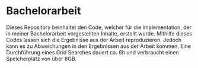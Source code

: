 # Bachelorarbeit
Dieses Repository beinhaltet den Code, welcher für die Implementation, der in meiner Bachelorarbeit vorgestellten Inhalte, erstellt wurde.
Mithilfe dieses Codes lassen sich die Ergebnisse aus der Arbeit reproduzieren.
Jedoch kann es zu Abweichungen in den Ergebnissen aus der Arbeit kommen.
Eine Durchführung eines Grid Searches dauert ca. 6h und verbraucht einen Speicherplatz von über 8GB.
